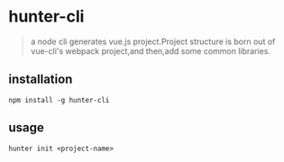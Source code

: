 # hunter-cli

> a node cli generates vue.js project.Project structure is born out of vue-cli's webpack project,and then,add some common libraries.

## installation

```
npm install -g hunter-cli
```

## usage

```
hunter init <project-name>
```
